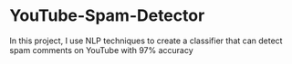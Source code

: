 # YouTube-Spam-Detector
In this project, I use NLP techniques to create a classifier that can detect spam comments on YouTube with 97% accuracy
